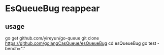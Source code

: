 # EsQueueBug reappear

## usage
go get github.com/yireyun/go-queue
git clone https://github.com/golangCasQueue/esQueueBug
cd esQueueBug
go test -bench="."
